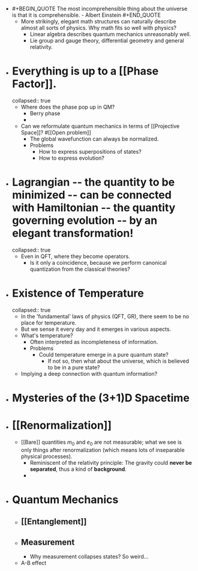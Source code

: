 - #+BEGIN_QUOTE
  The most incomprehensible thing about the universe is that it is comprehensible. - Albert Einstein
  #+END_QUOTE
	- More strikingly, elegant math structures can naturally describe almost all sorts of physics. Why math fits so well with physics?
		- Linear algebra describes quantum mechanics unreasonably well.
		- Lie group and gauge theory, differential geometry and general relativity.
- # Everything is up to a [[Phase Factor]].
  collapsed:: true
	- Where does the phase pop up in QM?
		- Berry phase
		-
	- Can we reformulate quantum mechanics in terms of [[Projective Space]]? #[[Open problem]]
		- The global wavefunction can always be normalized.
		- Problems
			- How to express superpositions of states?
			- How to express evolution?
- # Lagrangian -- the quantity to be minimized -- can be connected with Hamiltonian -- the quantity governing evolution -- by an elegant transformation!
  collapsed:: true
	- Even in QFT, where they become operators.
		- Is it only a coincidence, because we perform canonical quantization from the classical theories?
- # Existence of Temperature
  collapsed:: true
	- In the 'fundamental' laws of physics (QFT, GR), there seem to be no place for temperature.
	- But we sense it every day and it emerges in various aspects.
	- What's temperature?
		- Often interpreted as incompleteness of information.
		- Problems
			- Could temperature emerge in a pure quantum state?
				- If not so, then what about the universe, which is believed to be in a pure state?
	- Implying a deep connection with quantum information?
- # Mysteries of the (3+1)D Spacetime
- # [[Renormalization]]
	- [[Bare]] quantities $m_0$ and $e_0$ are not measurable; what we see is only things after renormalization (which means lots of inseparable physical processes).
		- Reminiscent of the relativity principle: The gravity could **never be separated**, thus a kind of **background**.
		-
- # Quantum Mechanics
	- ## [[Entanglement]]
	- ## Measurement
		- Why measurement collapses states? So weird...
	- A-B effect